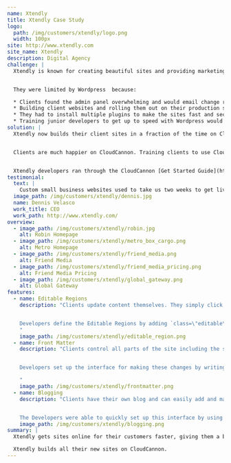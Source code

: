 ```yaml
---
name: Xtendly
title: Xtendly Case Study
logo:
  path: /img/customers/xtendly/logo.png
  width: 100px
site: http://www.xtendly.com
site_name: Xtendly
description: Digital Agency
challenge: |
  Xtendly is known for creating beautiful sites and providing marketing services to help small and medium businesses succeed online. They were using Wordpress to build sites for their customers but found the platform was holding them back.


  They were limited by Wordpress  because:

  * Clients found the admin panel overwhelming and would email change requests instead of updating content themselves.
  * Building client websites and rolling them out on their production server was a time consuming and complicated process.
  * They had to install multiple plugins to make the sites fast and secure.
  * Training junior developers to get up to speed with Wordpress would take weeks.
solution: |
  Xtendly now builds their client sites in a fraction of the time on CloudCannon. They now spend more time on their competitive advantage, beautiful design.


  Clients are much happier on CloudCannon. Training clients to use CloudCannon takes minutes instead of an hour. Once they're trained they actually update content themselves.


  Xtendly developers ran through the CloudCannon [Get Started Guide](http://docs.cloudcannon.com/getting_started/introduction/) and were building client sites on the platform days later. Junior developers on their team are quickly onboarded. Now they only need to know HTML/CSS instead of PHP, MYSQL and Wordpress.
testimonial:
  text: |
    Custom small business websites used to take us two weeks to get live. With CloudCannon, we can spin up client sites in days.
  image_path: /img/customers/xtendly/dennis.jpg
  name: Dennis Velasco
  work_title: CEO
  work_path: http://www.xtendly.com/
overview:
  - image_path: /img/customers/xtendly/robin.jpg
    alt: Robin Homepage
  - image_path: /img/customers/xtendly/metro_box_cargo.png
    alt: Metro Homepage
  - image_path: /img/customers/xtendly/friend_media.png
    alt: Friend Media
  - image_path: /img/customers/xtendly/friend_media_pricing.png
    alt: Friend Media Pricing
  - image_path: /img/customers/xtendly/global_gateway.png
    alt: Global Gateway
features:
  - name: Editable Regions
    description: "Clients update content themselves. They simply click on text to start writing content.


    Developers define the Editable Regions by adding `class=\"editable\"` to elements in the HTML.
    "
    image_path: /img/customers/xtendly/editable_region.png
  - name: Front Matter
    description: "Clients control all parts of the site including the site title and description.


    Developers set up the interface for making these changes by writing simple [Front Matter](http://docs.cloudcannon.com/editing/front-matter/).

    "
    image_path: /img/customers/xtendly/frontmatter.png
  - name: Blogging
    description: "Clients have their own blog and can easily add and manage posts.


    The Developers were able to quickly set up this interface by using [Jekyll blogging](http://docs.cloudcannon.com/editing/blogging/)."
    image_path: /img/customers/xtendly/blogging.png
summary: |
  Xtendly gets sites online for their customers faster, giving them a big advantage over competitors. Clients love how easily they can update content.

  Xtendly builds all their new sites on CloudCannon.
---
```

